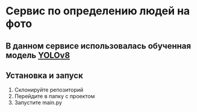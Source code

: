 # Сервис по определению людей на фото

## В данном сервисе использовалась обученная модель [YOLOv8](https://github.com/ultralytics/assets/releases/download/v8.2.0/yolov8x.pt)

## Установка и запуск
1. Склонируйте репозиторий
2. Перейдите в папку с проектом
3. Запустите main.py